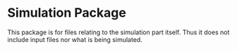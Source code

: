 
# Simulation Package

This package is for files relating to the simulation part itself. Thus it does not include input files nor what is being simulated.
